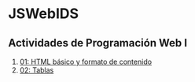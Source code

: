 # JSWebIDS
Actividades de Programación Web I
---
1. [01: HTML básico y formato de contenido](/01_Inicio/ElementosBasicos.html)
2. [02: Tablas](/02_Tablas/inicio_tablas.html)
